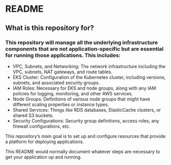 # README #

## What is this repository for? ##

### This repository will manage all the underlying infrastructure components that are not application-specific but are essential for running those applications. This includes: ###

* VPC, Subnets, and Networking: The network infrastructure including the VPC, subnets, NAT gateways, and route tables.
* EKS Cluster: Configuration of the Kubernetes cluster, including versions, subnets, and associated security groups.
* IAM Roles: Necessary for EKS and node groups, along with any IAM policies for logging, monitoring, and other AWS services.
* Node Groups: Definitions of various node groups that might have different scaling properties or instance types.
* Shared Services: Things like RDS databases, ElasticCache clusters, or shared S3 buckets.
* Security Configurations: Security group definitions, access roles, any firewall configurations, etc.

This repository’s main goal is to set up and configure resources that provide a platform for deploying applications.

This README would normally document whatever steps are necessary to get your application up and running.


